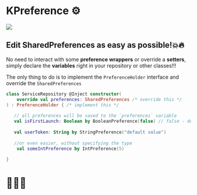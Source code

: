 # KPreference ⚙️
 <a href='https://bintray.com/mancj/maven/kpreference/_latestVersion'><img src='https://api.bintray.com/packages/mancj/maven/kpreference/images/download.svg'></a>


**Edit SharedPreferences as easy as possible!💥🔥**
---
No need to interact with some **preference wrappers** or override a **setters**, simply declare 
the **variables** right in your repository or other classes!!!

The only thing to do is to implement the `PreferenceHolder` 
interface and override the `SharedPreferences`

```kotlin
class ServiceRepository @Inject constructor(
    override val preferences: SharedPreferences /* override this */
) : PreferenceHolder { /* implement this */
   
   // all preferences will be saved to the `preferences` variable 
   val isFirstLaunch: Boolean by BooleanPreference(false) // false - default value
  
   val userToken: String by StringPreference("default value")
   
   //or even easier, without specifying the type
    val someIntPreference by IntPreference(5)
    
}
```
# 🤩🤩🤩
